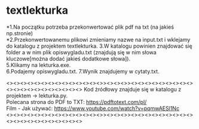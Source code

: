 # textlekturka

*1.Na początku potrzeba przekonwertować plik pdf na txt (na jakieś np.stronie)	
*2.Przekonwertowanemu plikowi zmieniamy nazwe na input.txt i wklejamy do katalogu z projektem textlekturka.	
3.W katalogu powinien znajdować się folder a w nim plik opiswygladu.txt (znajdują się w nim słowa kluczowe[można dodać jakieś dodatkowe słowa]).	
5.Klikamy na lekturka.exe.	
6.Podajemy opiswygladu.txt.	
7.Wynik znajdujemy w cytaty.txt.	

<><><><><><><><><><><><><><>><><><>><><><><><><><><><><><><><><><><><><><><>
Kod żródłowy znajduje się w katalogu z projektem -> lekturka.py.	
Polecana strona do PDF to TXT: https://pdftotext.com/pl/	
Film - Jak używać: https://www.youtube.com/watch?v=pqmwAESl1Nc	
<><><><><><><><><><><><><><>><><><>><><><><><><><><><><><><><><><><><><><><>
